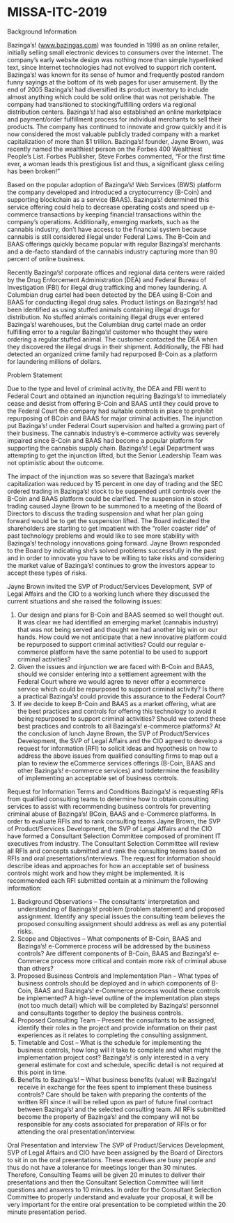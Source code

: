 # MISSA-ITC-2019
Background Information

Bazinga’s! (www.bazingas.com) was founded in 1998 as an online retailer, initially selling small electronic 
devices to consumers over the Internet. The company’s early website design was nothing more than
simple hyperlinked text, since Internet technologies had not evolved to support rich content. Bazinga’s!
was known for its sense of humor and frequently posted random funny sayings at the bottom of its web
pages for user amusement. By the end of 2005 Bazinga’s! had diversified its product inventory to include
almost anything which could be sold online that was not perishable. The company had transitioned to
stocking/fulfilling orders via regional distribution centers. Bazinga’s! had also established an online
marketplace and payment/order fulfillment process for individual merchants to sell their products. The
company has continued to innovate and grow quickly and it is now considered the most valuable publicly
traded company with a market capitalization of more than $1 trillion. Bazinga’s! founder, Jayne Brown,
was recently named the wealthiest person on the Forbes 400 Wealthiest People’s List. Forbes Publisher,
Steve Forbes commented, “For the first time ever, a woman leads this prestigious list and thus, a
significant glass ceiling has been broken!”

Based on the popular adoption of Bazinga’s! Web Services (BWS) platform the company developed and
introduced a cryptocurrency (B-Coin) and supporting blockchain as a service (BAAS). Bazinga’s!
determined this service offering could help to decrease operating costs and speed up e-commerce
transactions by keeping financial transactions within the company’s operations. Additionally, emerging
markets, such as the cannabis industry, don’t have access to the financial system because cannabis is
still considered illegal under Federal Laws. The B-Coin and BAAS offerings quickly became popular with
regular Bazinga’s! merchants and a de-facto standard of the cannabis industry capturing more than 90
percent of online business.

Recently Bazinga’s! corporate offices and regional data centers were raided by the Drug Enforcement
Administration (DEA) and Federal Bureau of Investigation (FBI) for illegal drug trafficking and money
laundering. A Columbian drug cartel had been detected by the DEA using B-Coin and BAAS for
conducting illegal drug sales. Product listings on Bazinga’s! had been identified as using stuffed animals
containing illegal drugs for distribution. No stuffed animals containing illegal drugs ever entered
Bazinga’s! warehouses, but the Columbian drug cartel made an order fulfilling error to a regular
Bazinga’s! customer who thought they were ordering a regular stuffed animal. The customer contacted
the DEA when they discovered the illegal drugs in their shipment. Additionally, the FBI had detected an
organized crime family had repurposed B-Coin as a platform for laundering millions of dollars.

Problem Statement

Due to the type and level of criminal activity, the DEA and FBI went to Federal Court and obtained an
injunction requiring Bazinga’s! to immediately cease and desist from offering B-Coin and BAAS until they
could prove to the Federal Court the company had suitable controls in place to prohibit repurposing of BCoin and BAAS for major criminal activities. The injunction put Bazinga’s! under Federal Court supervision and halted a growing part of their business. The cannabis industry’s e-commerce activity was
severely impaired since B-Coin and BAAS had become a popular platform for supporting the cannabis
supply chain. Bazinga’s! Legal Department was attempting to get the injunction lifted, but the Senior
Leadership Team was not optimistic about the outcome.

The impact of the injunction was so severe that Bazinga’s market capitalization was reduced by 15
percent in one day of trading and the SEC ordered trading in Bazinga’s! stock to be suspended until
controls over the B-Coin and BAAS platform could be clarified. The suspension in stock trading caused
Jayne Brown to be summoned to a meeting of the Board of Directors to discuss the trading suspension
and what her plan going forward would be to get the suspension lifted. The Board indicated the
shareholders are starting to get impatient with the “roller coaster ride” of past technology problems and
would like to see more stability with Bazinga’s! technology innovations going forward. Jayne Brown
responded to the Board by indicating she’s solved problems successfully in the past and in order to
innovate you have to be willing to take risks and considering the market value of Bazinga’s! continues to
grow the investors appear to accept these types of risks.

Jayne Brown invited the SVP of Product/Services Development, SVP of Legal Affairs and the CIO to a
working lunch where they discussed the current situations and she raised the following issues:
1. Our design and plans for B-Coin and BAAS seemed so well thought out. It was clear we had
identified an emerging market (cannabis industry) that was not being served and thought we had
another big win on our hands. How could we not anticipate that a new innovative platform could
be repurposed to support criminal activities? Could our regular e-commerce platform have the
same potential to be used to support criminal activities?
2. Given the issues and injunction we are faced with B-Coin and BAAS, should we consider entering
into a settlement agreement with the Federal Court where we would agree to never offer a ecommerce service which could be repurposed to support criminal activity? Is there a practical
Bazinga’s! could provide this assurance to the Federal Court?
3. If we decide to keep B-Coin and BAAS as a market offering, what are the best practices and
controls for offering this technology to avoid it being repurposed to support criminal activities?
Should we extend these best practices and controls to all Bazinga’s! e-commerce platforms?
At the conclusion of lunch Jayne Brown, the SVP of Product/Services Development, the SVP of Legal
Affairs and the CIO agreed to develop a request for information (RFI) to solicit ideas and hypothesis on
how to address the above issues from qualified consulting firms to map out a plan to review the eCommerce services offerings (B-Coin, BAAS and other Bazinga’s! e-commerce services) and todetermine the feasibility of implementing an acceptable set of business controls.

Request for Information Terms and Conditions
Bazinga’s! is requesting RFIs from qualified consulting teams to determine how to obtain consulting
services to assist with recommending business controls for preventing criminal abuse of Bazinga’s! BCoin, BAAS and e-Commerce platforms. In order to evaluate RFIs and to rank consulting teams Jayne Brown, the SVP of Product/Services Development, the SVP of Legal Affairs and the CIO have formed a
Consultant Selection Committee composed of prominent IT executives from industry. The Consultant
Selection Committee will review all RFIs and concepts submitted and rank the consulting teams based on
RFIs and oral presentations/interviews. The request for information should describe ideas and 
approaches for how an acceptable set of business controls might work and how they might be
implemented.
It is recommended each RFI submitted contain at a minimum the following information:
1. Background Observations – The consultants’ interpretation and understanding of Bazinga’s!
problem (problem statement) and proposed assignment. Identify any special issues the
consulting team believes the proposed consulting assignment should address as well as any
potential risks.
2. Scope and Objectives – What components of B-Coin, BAAS and Bazinga’s! e-Commerce
process will be addressed by the business controls? Are different components of B-Coin, BAAS
and Bazinga’s! e-Commerce process more critical and contain more risk of criminal abuse than
others?
3. Proposed Business Controls and Implementation Plan – What types of business controls
should be deployed and in which components of B-Coin, BAAS and Bazinga’s! e-Commerce
process would these controls be implemented? A high-level outline of the implementation plan
steps (not too much detail) which will be completed by Bazinga’s! personnel and consultants
together to deploy the business controls.
4. Proposed Consulting Team – Present the consultants to be assigned, identify their roles in the
project and provide information on their past experiences as it relates to completing the
consulting assignment.
5. Timetable and Cost – What is the schedule for implementing the business controls, how long will
it take to complete and what might the implementation project cost? Bazinga’s! is only interested
in a very general estimate for cost and schedule, specific detail is not required at this point in
time.
6. Benefits to Bazinga’s! – What business benefits (value) will Bazinga’s! receive in exchange for
the fees spent to implement these business controls?
Care should be taken with preparing the contents of the written RFI since it will be relied upon as part of
future final contract between Bazinga’s! and the selected consulting team. All RFIs submitted become
the property of Bazinga’s! and the company will not be responsible for any costs associated for
preparation of RFIs or for attending the oral presentation/interview.

Oral Presentation and Interview
The SVP of Product/Services Development, SVP of Legal Affairs and CIO have been assigned by the
Board of Directors to sit in on the oral presentations. These executives are busy people and thus do not
have a tolerance for meetings longer than 30 minutes. Therefore, Consulting Teams will be given 20
minutes to deliver their presentations and then the Consultant Selection Committee will limit questions
and answers to 10 minutes. In order for the Consultant Selection Committee to properly understand and
evaluate your proposal, it will be very important for the entire oral presentation to be completed within the
20 minute presentation period.
